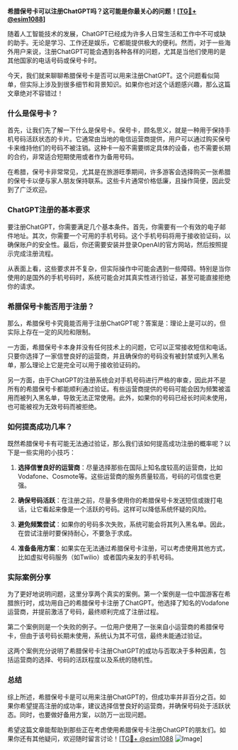 **希腊保号卡可以注册ChatGPT吗？这可能是你最关心的问题！[[TG💪+ @esim1088](https://t.me/s/esim1088)]**

随着人工智能技术的发展，ChatGPT已经成为许多人日常生活和工作中不可或缺的助手。无论是学习、工作还是娱乐，它都能提供极大的便利。然而，对于一些海外用户来说，注册ChatGPT可能会遇到各种各样的问题，尤其是当他们使用的是其他国家的电话号码或保号卡时。

今天，我们就来聊聊希腊保号卡是否可以用来注册ChatGPT。这个问题看似简单，但实际上涉及到很多细节和背景知识。如果你也对这个话题感兴趣，那么这篇文章绝对不容错过！

### 什么是保号卡？

首先，让我们先了解一下什么是保号卡。保号卡，顾名思义，就是一种用于保持手机号码活跃状态的卡片。它通常由当地的电信运营商提供，用户可以通过购买保号卡来维持他们的号码不被注销。这种卡一般不需要绑定具体的设备，也不需要长期的合约，非常适合短期使用或者作为备用号码。

在希腊，保号卡非常常见，尤其是在旅游旺季期间，许多游客会选择购买一张希腊的保号卡以便与家人朋友保持联系。这些卡片通常价格低廉，且操作简便，因此受到了广泛欢迎。

### ChatGPT注册的基本要求

要注册ChatGPT，你需要满足几个基本条件。首先，你需要有一个有效的电子邮件地址。其次，你需要一个可用的手机号码。这个手机号码将用于接收验证码，以确保账户的安全性。最后，你还需要安装并登录OpenAI的官方网站，然后按照提示完成注册流程。

从表面上看，这些要求并不复杂，但实际操作中可能会遇到一些障碍。特别是当你使用的是国外的手机号码时，系统可能会对其真实性进行验证，甚至可能直接拒绝你的请求。

### 希腊保号卡能否用于注册？

那么，希腊保号卡究竟能否用于注册ChatGPT呢？答案是：理论上是可以的，但实际上存在一定的风险和限制。

一方面，希腊保号卡本身并没有任何技术上的问题，它可以正常接收短信和电话。只要你选择了一家信誉良好的运营商，并且确保你的号码没有被封禁或列入黑名单，那么理论上它是完全可以用于接收验证码的。

另一方面，由于ChatGPT的注册系统会对手机号码进行严格的审查，因此并不是所有的希腊保号卡都能顺利通过验证。有些运营商提供的号码可能会因为频繁被滥用而被列入黑名单，导致无法正常使用。此外，如果你的号码已经长时间未使用，也可能被视为无效号码而被拒绝。

### 如何提高成功几率？

既然希腊保号卡有可能无法通过验证，那么我们该如何提高成功注册的概率呢？以下是一些实用的小技巧：

1. **选择信誉良好的运营商**：尽量选择那些在国际上知名度较高的运营商，比如Vodafone、Cosmote等。这些运营商的服务质量较高，号码的可信度也更强。

2. **确保号码活跃**：在注册之前，尽量多使用你的希腊保号卡发送短信或拨打电话，让它看起来像是一个活跃的号码。这样可以降低系统怀疑的风险。

3. **避免频繁尝试**：如果你的号码多次失败，系统可能会将其列入黑名单。因此，在尝试注册时要保持耐心，不要急于求成。

4. **准备备用方案**：如果实在无法通过希腊保号卡注册，可以考虑使用其他方式，比如虚拟号码服务（如Twilio）或者国内亲友的手机号码。

### 实际案例分享

为了更好地说明问题，这里分享两个真实的案例。第一个案例是一位中国游客在希腊旅行时，成功用自己的希腊保号卡注册了ChatGPT。他选择了知名的Vodafone运营商，并提前激活了号码，最终顺利完成了注册过程。

第二个案例则是一个失败的例子。一位用户使用了一张来自小运营商的希腊保号卡，但由于该号码长期未使用，系统认为其不可信，最终未能通过验证。

这两个案例充分说明了希腊保号卡注册ChatGPT的成功与否取决于多种因素，包括运营商的选择、号码的活跃程度以及系统的随机性。

### 总结

综上所述，希腊保号卡是可以用来注册ChatGPT的，但成功率并非百分之百。如果你希望提高注册的成功率，建议选择信誉良好的运营商，并确保号码处于活跃状态。同时，也要做好备用方案，以防万一出现问题。

希望这篇文章能帮助到那些正在考虑使用希腊保号卡注册ChatGPT的朋友们。如果你还有其他疑问，欢迎随时留言讨论！[[TG💪+ @esim1088](https://t.me/s/esim1088) ![Image](https://i.postimg.cc/4NQfJmqS/Snipaste-2025-05-13-00-14-12.png)]